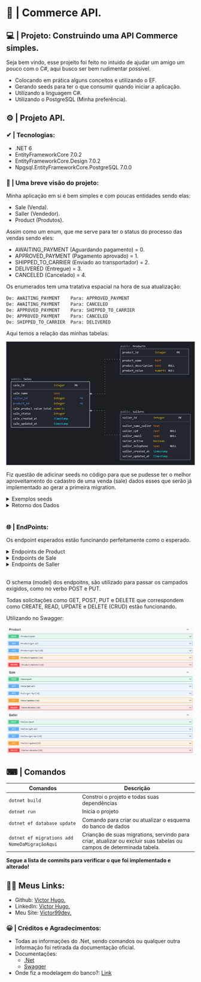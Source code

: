 # 🛒 | Commerce API.

## 💻 | Projeto: Construindo uma API Commerce simples.

Seja bem vindo, esse projeito foi feito no intuido de ajudar um amigo um pouco com o C#, aqui busco ser bem rudimentar possível.

- Colocando em prática alguns conceitos e utilizando o EF.
- Gerando seeds para ter o que consumir quando iniciar a aplicação.
- Utilizando a linguagem C#.
- Utilizando o PostgreSQL (Minha preferência).

## ⚙ | Projeto API.

### ✔ | Tecnologias:
- .NET 6
- EntityFrameworkCore 7.0.2
- EntityFrameworkCore.Design 7.0.2
- Npgsql.EntityFrameworkCore.PostgreSQL 7.0.0

### 📁 | Uma breve visão do projeto:
Minha aplicação em si é bem simples e com poucas entidades sendo elas:
- Sale (Venda).
- Saller (Vendedor).
- Product (Produtos).

Assim como um enum, que me serve para ter o status do processo das vendas sendo eles:

- AWAITING_PAYMENT (Aguardando pagamento) = 0.
- APPROVED_PAYMENT (Pagamento aprovado) = 1.
- SHIPPED_TO_CARRIER (Enviado ao transportador) = 2.
- DELIVERED (Entregue) = 3.
- CANCELED (Cancelado) = 4.

Os enumerados tem uma tratativa espacial na hora de sua atualização:

    De: AWAITING_PAYMENT    Para: APPROVED_PAYMENT
    De: AWAITING_PAYMENT    Para: CANCELED
    De: APPROVED_PAYMENT    Para: SHIPPED_TO_CARRIER
    De: APPROVED_PAYMENT    Para: CANCELED
    De: SHIPPED_TO_CARRIER  Para: DELIVERED


Aqui temos a relação das minhas tabelas:

![preview1 img](/docs/img/preview01.png)

Fiz questão de adicinar seeds no código para que se pudesse ter o melhor aproveitamento do cadastro de uma venda (sale) dados esses que serão já implementado ao gerar a primeira migration.

<details><summary>Exemplos seeds</summary>
<p>

Ex 01:
```cs
protected override void OnModelCreating(ModelBuilder modelBuilder)
        {
            modelBuilder.Entity<Product>().HasData(
                new Product
                {
                    ProductId = 1,
                    Name = "Carne Bovina",
                    Description = "Carne Bovina para Churrasco",
                    Value = 12
                }
        }
```
</p>
<p>

Ex: 02
```cs
protected override void OnModelCreating(ModelBuilder modelBuilder)
        {
            modelBuilder.Entity<Saller>().HasData(
                new Saller
                {
                    SallerId = 1,
                    NameSaller = "Person",
                    Cpf = "000.000.000-00",
                    Email = "string",
                    Active = true,
                    Telephone = "0000000-0000",
                    CreatedAt = DateTime.UtcNow,
                    UpdatedAt = DateTime.UtcNow
                },
        }

```
</p>
</details>

<details><summary>Retorno dos Dados</summary>
<p>

Ex 01:
```json
{
  "productId": 1,
  "name": "Carne Bovina",
  "description": "Carne Bovina para Churrasco",
  "value": 12
}
```
</p>

<p>

Ex: 02
```json
{
  "sallerId": 1,
  "nameSaller": "Person",
  "cpf": "000.000.000-00",
  "email": "string",
  "active": true,
  "telephone": "0000000-0000",
  "createdAt": "2023-01-19T23:36:10.623175Z",
  "updatedAt": "2023-01-19T23:36:10.623175Z"
}
```
</p>
</details>
<br>

### 🌐 | EndPoints:
Os endpoint esperados estão funcinando perfeitamente como o esperado.

<details><summary>Endpoints de Product</summary>
<p>

| Verbo  | Endpoint                | Parâmetro | Body           |
|--------|-------------------------|-----------|----------------|
| POST   | /Product/post/          | N/A       | Schema Product |
| GET    | /Product/get-all/       | N/A       | N/A            |
| GET    | /Product/get-by/{id}    | id        | N/A            |
| PUT    | /Product/update/{id}    | id        | Schema Product |
| DELETE | /Product/delete/{id}    | id        | N/A            |

</p>
</details>

<details><summary>Endpoints de Sale</summary>
<p>

| Verbo  | Endpoint                | Parâmetro | Body          |
|--------|-------------------------|-----------|---------------|
| POST   | /Sale/post/             | N/A       | Schema Sale   |
| GET    | /Sale/get-all/          | N/A       | N/A           |
| GET    | /Sale/get-by/{id}       | id        | N/A           |
| PUT    | /Sale/update/{id}       | id        | N/A           |
| DELETE | /Sale/delete/{id}       | id        | N/A           |

</p>
</details>

<details><summary>Endpoints de Saller</summary>
<p>

| Verbo  | Endpoint                | Parâmetro | Body          |
|--------|-------------------------|-----------|---------------|
| POST   | /Saller/post/           | N/A       | Schema Saller |
| GET    | /Saller/get-all/        | N/A       | N/A           |
| GET    | /Saller/get-by/{id}     | id        | N/A           |
| PUT    | /Saller/update/{id}     | id        | Schema Saller |
| DELETE | /Saller/delete/{id}     | id        | N/A           |

</p>
</details>
<br>

O schema (model) dos endpoitns, são utilizado para passar os campados exigidos, como no verbo POST e PUT.

Todas solicitações como GET, POST, PUT e DELETE que correspondem como CREATE, READ, UPDATE e DELETE (CRUD) estão funcionando.

Utilizando no Swagger:

![preview1 img](/docs/img/preview02.png)

## ⌨ | Comandos

| **Comandos**                                   |                                              **Descrição**|
|------------------------------------------------|------------------------------------------------------------|
|                                  `dotnet build`|                Constroi o projeto e todas suas dependências|
|                                    `dotnet run`|                                            Inicia o projeto|
|                     `dotnet ef database update`| Comando para criar ou atualizar o esquema do banco de dados|
|   `dotnet ef migrations add NomeDaMigraçãoAqui`| Crianção de suas migrations, servindo para criar, atualizar ou excluir suas tabelas ou campos de determinada tabela.|

<b>Segue a lista de commits para verificar o que foi implementado e alterado!</b>

## 👩‍💻 Meus Links:

- Github: [Victor Hugo.](https://github.com/torugo99)
- LinkedIn: [Victor Hugo.](https://www.linkedin.com/in/victor-hugo99/)
- Meu Site: [Victor99dev.](http://victor99dev.site/)

### 😀 | Créditos e Agradecimentos:
- Todas as informações do .Net, sendo comandos ou qualquer outra informação foi retirada da documentação oficial.
- Documentações: 
    - [.Net](https://learn.microsoft.com/pt-br/dotnet/)
    - [Swagger](https://learn.microsoft.com/en-us/aspnet/core/tutorials/web-api-help-pages-using-swagger?view=aspnetcore-7.0)
- Onde fiz a modelagem do banco?: [Link](https://app.sqldbm.com/#)